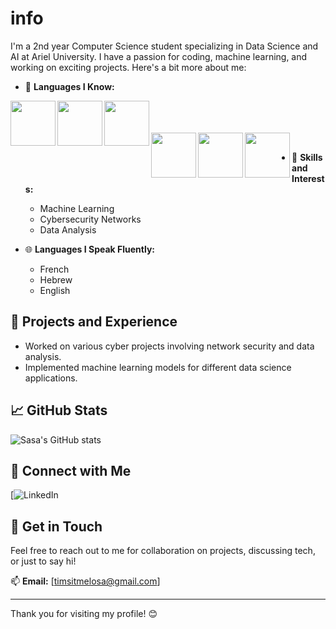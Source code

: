 # info
I'm a 2nd year Computer Science student specializing in Data Science and AI at Ariel University. I have a passion for coding, machine learning, and working on exciting projects. Here's a bit more about me:

- 🌟 **Languages I Know:**
<img align="left" width="72px" src="https://img.shields.io/badge/Python-3670A0?style=for-the-badge&logo=python&logoColor=ffdd54"/>
<img align="left" width="72px" src="https://img.shields.io/badge/Assembly-525252?style=for-the-badge&logo=assembly&logoColor=white"/>
<img align="left" width="72px" src="https://img.shields.io/badge/C%23-239120?style=for-the-badge&logo=c-sharp&logoColor=white"/>
<br/>
<br/>
<br/>
<img align="left" width="72px" src="https://img.shields.io/badge/C-A8B9CC?style=for-the-badge&logo=c&logoColor=white"/>
<img align="left" width="72px" src="https://img.shields.io/badge/C%2B%2B-00599C?style=for-the-badge&logo=c%2B%2B&logoColor=white"/>
<img align="left" width="72px" src="https://img.shields.io/badge/Java-ED8B00?style=for-the-badge&logo=java&logoColor=white"/>
<br/>

- 🤖 **Skills and Interests:**
  - Machine Learning
  - Cybersecurity Networks
  - Data Analysis

- 🌐 **Languages I Speak Fluently:**
  - French
  - Hebrew
  - English

## 🚀 Projects and Experience

- Worked on various cyber projects involving network security and data analysis.
- Implemented machine learning models for different data science applications.

## 📈 GitHub Stats

![Sasa's GitHub stats](https://github-readme-stats.vercel.app/api?username=sasa04&show_icons=true&theme=radical)

## 🔗 Connect with Me

[![LinkedIn](https://www.linkedin.com/in/salome-timsit-15533330a?lipi=urn%3Ali%3Apage%3Ad_flagship3_profile_view_base_contact_details%3BpNCPgqA7TK%2BE0XBq4p8ymg%3D%3D)

## 💬 Get in Touch

Feel free to reach out to me for collaboration on projects, discussing tech, or just to say hi!

📫 **Email:** [timsitmelosa@gmail.com]

---

Thank you for visiting my profile! 😊

